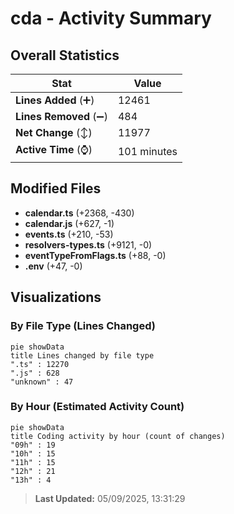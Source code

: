 # cda - Activity Summary 

## Overall Statistics

| Stat                   | Value                                                             |
| ---------------------- | ----------------------------------------------------------------- |
| **Lines Added** (➕)   | 12461                                          |
| **Lines Removed** (➖) | 484                                        |
| **Net Change** (↕)    | 11977                |
| **Active Time** (⌚)   | 101 minutes |


## Modified Files
- **calendar.ts** (+2368, -430)
- **calendar.js** (+627, -1)
- **events.ts** (+210, -53)
- **resolvers-types.ts** (+9121, -0)
- **eventTypeFromFlags.ts** (+88, -0)
- **.env** (+47, -0)

## Visualizations

### By File Type (Lines Changed)

```mermaid
pie showData
title Lines changed by file type
".ts" : 12270
".js" : 628
"unknown" : 47
```

### By Hour (Estimated Activity Count)

```mermaid
pie showData
title Coding activity by hour (count of changes)
"09h" : 19
"10h" : 15
"11h" : 15
"12h" : 21
"13h" : 4
```


> **Last Updated:** 05/09/2025, 13:31:29